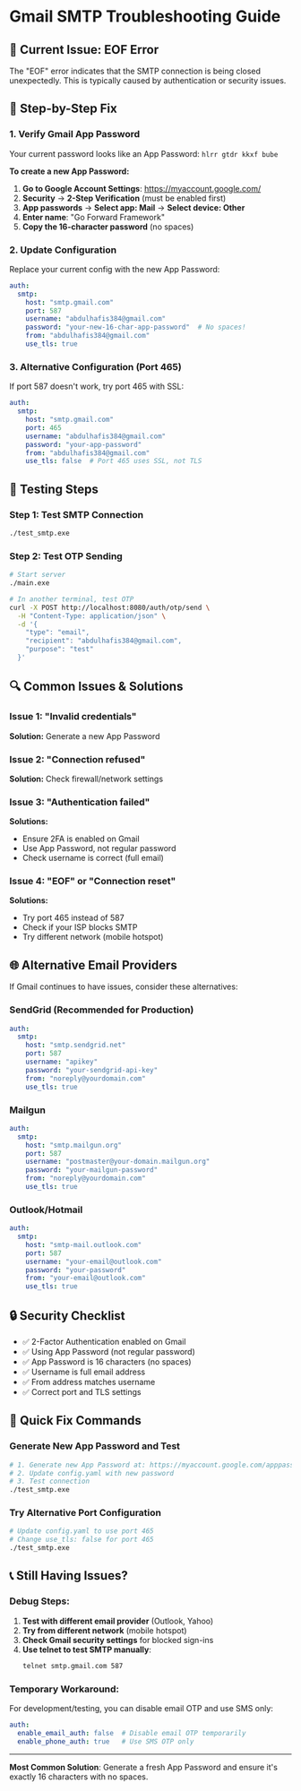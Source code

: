 # Gmail SMTP Troubleshooting Guide

## 🚨 Current Issue: EOF Error

The "EOF" error indicates that the SMTP connection is being closed unexpectedly. This is typically caused by authentication or security issues.

## 🔧 Step-by-Step Fix

### 1. Verify Gmail App Password

Your current password looks like an App Password: `hlrr gtdr kkxf bube`

**To create a new App Password:**

1. **Go to Google Account Settings**: https://myaccount.google.com/
2. **Security** → **2-Step Verification** (must be enabled first)
3. **App passwords** → **Select app: Mail** → **Select device: Other**
4. **Enter name**: "Go Forward Framework"
5. **Copy the 16-character password** (no spaces)

### 2. Update Configuration

Replace your current config with the new App Password:

```yaml
auth:
  smtp:
    host: "smtp.gmail.com"
    port: 587
    username: "abdulhafis384@gmail.com"
    password: "your-new-16-char-app-password"  # No spaces!
    from: "abdulhafis384@gmail.com"
    use_tls: true
```

### 3. Alternative Configuration (Port 465)

If port 587 doesn't work, try port 465 with SSL:

```yaml
auth:
  smtp:
    host: "smtp.gmail.com"
    port: 465
    username: "abdulhafis384@gmail.com"
    password: "your-app-password"
    from: "abdulhafis384@gmail.com"
    use_tls: false  # Port 465 uses SSL, not TLS
```

## 🧪 Testing Steps

### Step 1: Test SMTP Connection
```bash
./test_smtp.exe
```

### Step 2: Test OTP Sending
```bash
# Start server
./main.exe

# In another terminal, test OTP
curl -X POST http://localhost:8080/auth/otp/send \
  -H "Content-Type: application/json" \
  -d '{
    "type": "email",
    "recipient": "abdulhafis384@gmail.com",
    "purpose": "test"
  }'
```

## 🔍 Common Issues & Solutions

### Issue 1: "Invalid credentials"
**Solution:** Generate a new App Password

### Issue 2: "Connection refused"
**Solution:** Check firewall/network settings

### Issue 3: "Authentication failed"
**Solutions:**
- Ensure 2FA is enabled on Gmail
- Use App Password, not regular password
- Check username is correct (full email)

### Issue 4: "EOF" or "Connection reset"
**Solutions:**
- Try port 465 instead of 587
- Check if your ISP blocks SMTP
- Try different network (mobile hotspot)

## 🌐 Alternative Email Providers

If Gmail continues to have issues, consider these alternatives:

### SendGrid (Recommended for Production)
```yaml
auth:
  smtp:
    host: "smtp.sendgrid.net"
    port: 587
    username: "apikey"
    password: "your-sendgrid-api-key"
    from: "noreply@yourdomain.com"
    use_tls: true
```

### Mailgun
```yaml
auth:
  smtp:
    host: "smtp.mailgun.org"
    port: 587
    username: "postmaster@your-domain.mailgun.org"
    password: "your-mailgun-password"
    from: "noreply@yourdomain.com"
    use_tls: true
```

### Outlook/Hotmail
```yaml
auth:
  smtp:
    host: "smtp-mail.outlook.com"
    port: 587
    username: "your-email@outlook.com"
    password: "your-password"
    from: "your-email@outlook.com"
    use_tls: true
```

## 🔒 Security Checklist

- ✅ 2-Factor Authentication enabled on Gmail
- ✅ Using App Password (not regular password)
- ✅ App Password is 16 characters (no spaces)
- ✅ Username is full email address
- ✅ From address matches username
- ✅ Correct port and TLS settings

## 🚀 Quick Fix Commands

### Generate New App Password and Test
```bash
# 1. Generate new App Password at: https://myaccount.google.com/apppasswords
# 2. Update config.yaml with new password
# 3. Test connection
./test_smtp.exe
```

### Try Alternative Port Configuration
```bash
# Update config.yaml to use port 465
# Change use_tls: false for port 465
./test_smtp.exe
```

## 📞 Still Having Issues?

### Debug Steps:
1. **Test with different email provider** (Outlook, Yahoo)
2. **Try from different network** (mobile hotspot)
3. **Check Gmail security settings** for blocked sign-ins
4. **Use telnet to test SMTP manually**:
   ```bash
   telnet smtp.gmail.com 587
   ```

### Temporary Workaround:
For development/testing, you can disable email OTP and use SMS only:
```yaml
auth:
  enable_email_auth: false  # Disable email OTP temporarily
  enable_phone_auth: true   # Use SMS OTP only
```

---

**Most Common Solution**: Generate a fresh App Password and ensure it's exactly 16 characters with no spaces.